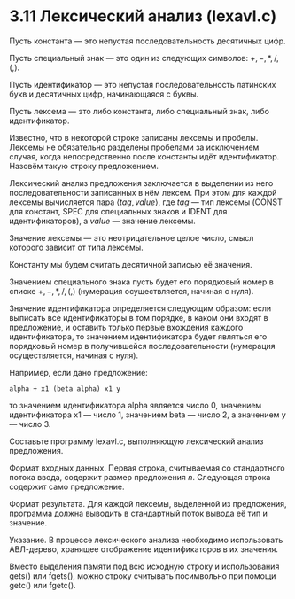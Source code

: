 # 3.11 Лексический анализ (lexavl.c)
Пусть константа — это непустая последовательность десятичных цифр.

Пусть специальный знак — это один из следующих символов: $+, -, *, /, (, )$.

Пусть идентификатор — это непустая последовательность латинских букв и десятичных цифр, начинающаяся с буквы.

Пусть лексема — это либо константа, либо специальный знак, либо идентификатор.

Известно, что в некоторой строке записаны лексемы и пробелы. Лексемы не обязательно разделены пробелами за исключением случая, когда непосредственно после константы идёт идентификатор. Назовём такую строку предложением.

Лексический анализ предложения заключается в выделении из него последовательности записанных в нём лексем. При этом для каждой лексемы вычисляется пара $\langle tag,value \rangle$, где $tag$ — тип лексемы (CONST для констант, SPEC для специальных знаков и IDENT для идентификаторов), а $value$ — значение лексемы.

Значение лексемы — это неотрицательное целое число, смысл которого зависит от типа лексемы.

Константу мы будем считать десятичной записью её значения.

Значением специального знака пусть будет его порядковый номер в списке $+, -, *, /, (, )$ (нумерация осуществляется, начиная с нуля).

Значение идентификатора определяется следующим образом: если выписать все идентификаторы в том порядке, в каком они входят в предложение, и оставить только первые вхождения каждого идентификатора, то значением идентификатора будет являться его порядковый номер в получившейся последовательности (нумерация осуществляется, начиная с нуля).

Например, если дано предложение:
```
alpha + x1 (beta alpha) x1 y
```
то значением идентификатора alpha является число $0$, значением идентификатора x1 — число $1$, значением beta — число $2$, а значением y — число $3$.

Составьте программу lexavl.c, выполняющую лексический анализ предложения.

Формат входных данных. Первая строка, считываемая со стандартного потока ввода, содержит размер предложения $n$. Следующая строка содержит само предложение.

Формат результата. Для каждой лексемы, выделенной из предложения, программа должна выводить в стандартный поток вывода её тип и значение.

Указание. В процессе лексического анализа необходимо использовать АВЛ-дерево, хранящее отображение идентификаторов в их значения.

Вместо выделения памяти под всю исходную строку и использования gets() или fgets(), можно строку считывать посимвольно при помощи getc() или fgetc().
